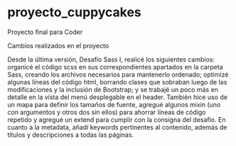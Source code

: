 # proyecto_cuppycakes
Proyecto final para Coder

Cambios realizados en el proyecto

Desde la última versión, Desafío Sass I, realicé los siguientes cambios: organicé el código scss en sus correspondientes apartados en la carpeta Sass, creando los archivos necesarios para mantenerlo ordenado; optimizé algunas líneas del código html, borrando clases que sobraban luego de las modificaciones y la inclusión de Bootstrap; y se trabajé un poco más en detalle en la vista del menú desplegable en el header. También hice uso de un mapa para definir los tamaños de fuente, agregué algunos mixin (uno con argumentos y otros dos sin ellos) para ahorrar líneas de código repetido y agregué un extend para cumplir con la consigna del desafío. En cuanto a la metadata, añadí keywords pertinentes al contenido, además de títulos y descripciones a todas las páginas.
